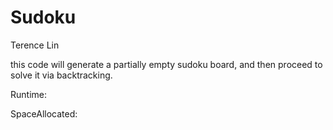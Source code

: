 # Sudoku
Terence Lin

this code will generate a partially empty sudoku board, and then proceed to solve it via backtracking.

Runtime:

SpaceAllocated:

